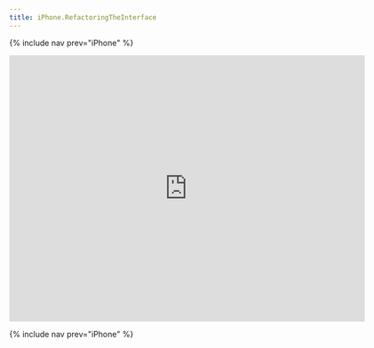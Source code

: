 ```yaml
---
title: iPhone.RefactoringTheInterface
---
```

{% include nav prev="iPhone" %}

<iframe src="https://player.vimeo.com/video/17072187" width="640" height="480" frameborder="0" allowfullscreen></iframe>

{% include nav prev="iPhone" %}
